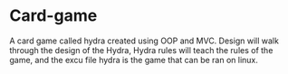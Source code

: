 # Card-game
A card game called hydra created using OOP and MVC. 
Design will walk through the design of the Hydra, Hydra rules will teach the rules of the game, and the excu file hydra is the game that can be 
ran on linux.
